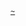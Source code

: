 [~ rmrmmrm ~]: https://mega.nz/#P!AgDtADQVKAuPIq0COp2d_5kH2qGUZ1jqqy02YXJb57jd7O9TLa6fm3eutIqS-FDdmQcnuWT3hg7VIL6WeP2DS9b6G7t6j-5mFGdxd4BZYtcqesz_h-HLfQ

[`~`][~ rmrmmrm ~]
